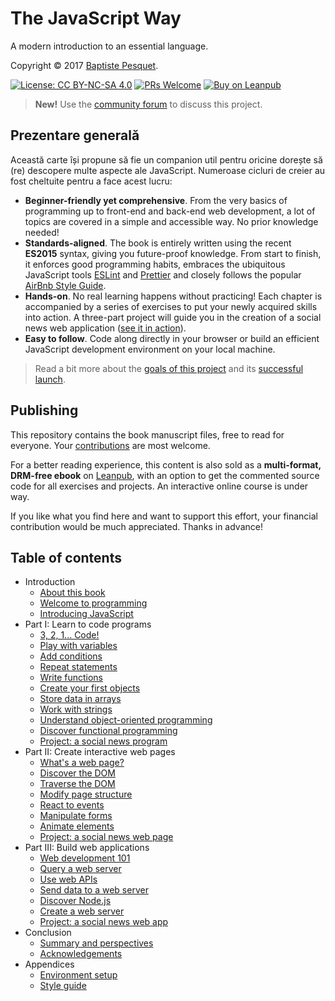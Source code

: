 # The JavaScript Way

A modern introduction to an essential language.

Copyright © 2017 [Baptiste Pesquet](http://bpesquet.com).

[![License: CC BY-NC-SA 4.0](https://img.shields.io/badge/License-CC%20BY--NC--SA%204.0-blue.svg)](LICENSE)
[![PRs Welcome](https://img.shields.io/badge/PRs-welcome-brightgreen.svg)](CONTRIBUTING.md)
[![Buy on Leanpub](https://img.shields.io/badge/Buy-Leanpub-yellow.svg)](https://leanpub.com/thejsway)

> **New!** Use the [community forum](http://forum.thejsway.com) to discuss this project.

## Prezentare generală

Această carte își propune să fie un companion util pentru oricine dorește să (re) descopere multe aspecte ale JavaScript. Numeroase cicluri de creier au fost cheltuite pentru a face acest lucru:

* **Beginner-friendly yet comprehensive**. From the very basics of programming up to front-end and back-end web development, a lot of topics are covered in a simple and accessible way. No prior knowledge needed!
* **Standards-aligned**. The book is entirely written using the recent **ES2015** syntax, giving you future-proof knowledge. From start to finish, it enforces good programming habits, embraces the ubiquitous JavaScript tools [ESLint](http://eslint.org) and [Prettier](https://github.com/prettier/prettier) and closely follows the popular [AirBnb Style Guide](https://github.com/airbnb/javascript).
* **Hands-on**. No real learning happens without practicing! Each chapter is accompanied by a series of exercises to put your newly acquired skills into action. A three-part project will guide you in the creation of a social news web application ([see it in action](https://thejsway-publink.herokuapp.com)).
* **Easy to follow**. Code along directly in your browser or build an efficient JavaScript development environment on your local machine.

> Read a bit more about the [goals of this project](https://medium.com/@bpesquet/walk-this-javascript-way-e9c45ab5b696#.fmmywlb2e) and its [successful launch](https://medium.freecodecamp.org/taking-off-the-successful-launch-of-an-open-source-book-7553a2262898).

## Publishing

This repository contains the book manuscript files, free to read for everyone. Your [contributions](CONTRIBUTING.md) are most welcome.

For a better reading experience, this content is also sold as a **multi-format, DRM-free ebook** on [Leanpub](https://leanpub.com/thejsway), with an option to get the commented source code for all exercises and projects. An interactive online course is under way.

If you like what you find here and want to support this effort, your financial contribution would be much appreciated. Thanks in advance!

## Table of contents

* Introduction
  * [About this book](manuscript/intro01.md)
  * [Welcome to programming](manuscript/intro02.md)
  * [Introducing JavaScript](manuscript/intro03.md)
* Part I: Learn to code programs
  * [3, 2, 1... Code!](manuscript/chapter01.md)
  * [Play with variables](manuscript/chapter02.md)
  * [Add conditions](manuscript/chapter03.md)
  * [Repeat statements](manuscript/chapter04.md)
  * [Write functions](manuscript/chapter05.md)
  * [Create your first objects](manuscript/chapter06.md)
  * [Store data in arrays](manuscript/chapter07.md)
  * [Work with strings](manuscript/chapter08.md)
  * [Understand object-oriented programming](manuscript/chapter09.md)
  * [Discover functional programming](manuscript/chapter10.md)
  * [Project: a social news program](manuscript/chapter11.md)
* Part II: Create interactive web pages
  * [What's a web page?](manuscript/chapter12.md)
  * [Discover the DOM](manuscript/chapter13.md)
  * [Traverse the DOM](manuscript/chapter14.md)
  * [Modify page structure](manuscript/chapter15.md)
  * [React to events](manuscript/chapter16.md)
  * [Manipulate forms](manuscript/chapter17.md)
  * [Animate elements](manuscript/chapter18.md)
  * [Project: a social news web page](manuscript/chapter19.md)
* Part III: Build web applications
  * [Web development 101](manuscript/chapter20.md)
  * [Query a web server](manuscript/chapter21.md)
  * [Use web APIs](manuscript/chapter22.md)
  * [Send data to a web server](manuscript/chapter23.md)
  * [Discover Node.js](manuscript/chapter24.md)
  * [Create a web server](manuscript/chapter25.md)
  * [Project: a social news web app](manuscript/chapter26.md)
* Conclusion
  * [Summary and perspectives](manuscript/concl01.md)
  * [Acknowledgements](manuscript/concl02.md)
* Appendices
  * [Environment setup](manuscript/appendix01.md)
  * [Style guide](manuscript/appendix02.md)
